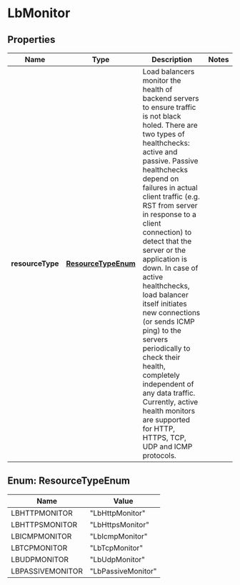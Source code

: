 # LbMonitor

## Properties
Name | Type | Description | Notes
------------ | ------------- | ------------- | -------------
**resourceType** | [**ResourceTypeEnum**](#ResourceTypeEnum) | Load balancers monitor the health of backend servers to ensure traffic is not black holed. There are two types of healthchecks: active and passive. Passive healthchecks depend on failures in actual client traffic (e.g. RST from server in response to a client connection) to detect that the server or the application is down. In case of active healthchecks, load balancer itself initiates new connections (or sends ICMP ping) to the servers periodically to check their health, completely independent of any data traffic. Currently, active health monitors are supported for HTTP, HTTPS, TCP, UDP and ICMP protocols.  | 

<a name="ResourceTypeEnum"></a>
## Enum: ResourceTypeEnum
Name | Value
---- | -----
LBHTTPMONITOR | &quot;LbHttpMonitor&quot;
LBHTTPSMONITOR | &quot;LbHttpsMonitor&quot;
LBICMPMONITOR | &quot;LbIcmpMonitor&quot;
LBTCPMONITOR | &quot;LbTcpMonitor&quot;
LBUDPMONITOR | &quot;LbUdpMonitor&quot;
LBPASSIVEMONITOR | &quot;LbPassiveMonitor&quot;
